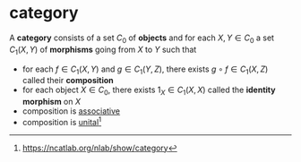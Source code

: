 # category

A **category** consists of a set $C_0$ of **objects** and for each
$X, Y \in C_0$ a set $C_1(X, Y)$ of **morphisms** going from $X$ to $Y$ such
that

-   for each $f \in C_1(X, Y)$ and $g \in C_1(Y, Z)$, there exists
    $g \circ f \in C_1(X, Z)$ called their **composition**
-   for each object $X \in C_0$, there exists $1_X \in C_1(X, X)$ called the
    **identity morphism** on $X$
-   composition is [associative](/math/associativity.md)
-   composition is [unital](/math/unitality.md)[^1]

[^1]: https://ncatlab.org/nlab/show/category

